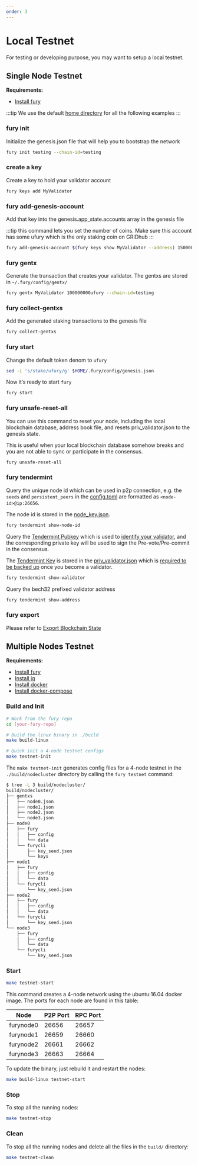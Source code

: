```yaml
---
order: 3
---
```


# Local Testnet

For testing or developing purpose, you may want to setup a local testnet.

## Single Node Testnet

**Requirements:**

- [Install fury](../get-started/install.md)

:::tip
We use the default [home directory](intro.md#home-directory) for all the following examples
:::

### fury init

Initialize the genesis.json file that will help you to bootstrap the network

```bash
fury init testing --chain-id=testing
```

### create a key

Create a key to hold your validator account

```bash
fury keys add MyValidator
```

### fury add-genesis-account

Add that key into the genesis.app_state.accounts array in the genesis file

:::tip
this command lets you set the number of coins. Make sure this account has some ufury which is the only staking coin on GRIDhub
:::

```bash
fury add-genesis-account $(fury keys show MyValidator --address) 150000000ufury
```

### fury gentx

Generate the transaction that creates your validator. The gentxs are stored in `~/.fury/config/gentx/`

```bash
fury gentx MyValidator 100000000ufury --chain-id=testing 
```

### fury collect-gentxs

Add the generated staking transactions to the genesis file

```bash
fury collect-gentxs
```

### fury start

Change the default token denom to `ufury`

```bash
sed -i 's/stake/ufury/g' $HOME/.fury/config/genesis.json
```

Now it‘s ready to start `fury`

```bash
fury start
```

### fury unsafe-reset-all

You can use this command to reset your node, including the local blockchain database, address book file, and resets priv_validator.json to the genesis state.

This is useful when your local blockchain database somehow breaks and you are not able to sync or participate in the consensus.

```bash
fury unsafe-reset-all
```

### fury tendermint

Query the unique node id which can be used in p2p connection, e.g. the `seeds` and `persistent_peers` in the [config.toml](intro.md#cnofig-toml) are formatted as `<node-id>@ip:26656`.

The node id is stored in the [node_key.json](intro.md#node_key-json).

```bash
fury tendermint show-node-id
```

Query the [Tendermint Pubkey](../concepts/validator-faq.md#tendermint-key) which is used to [identify your validator](../cli-client/stake/create-validator.md), and the corresponding private key will be used to sign the Pre-vote/Pre-commit in the consensus.

The [Tendermint Key](../concepts/validator-faq.md#tendermint-key) is stored in the [priv_validator.json](intro.md#priv_validator-json) which is [required to be backed up](../concepts/validator-faq.md#how-to-backup-the-validator) once you become a validator.

```bash
fury tendermint show-validator
```

Query the bech32 prefixed validator address

```bash
fury tendermint show-address
```

### fury export

Please refer to [Export Blockchain State](export.md)

## Multiple Nodes Testnet

**Requirements:**

- [Install fury](../get-started/install.md)
- [Install jq](https://stedolan.github.io/jq/download/)
- [Install docker](https://docs.docker.com/engine/installation/)
- [Install docker-compose](https://docs.docker.com/compose/install/)

### Build and Init

```bash
# Work from the fury repo
cd [your-fury-repo]

# Build the linux binary in ./build
make build-linux

# Quick init a 4-node testnet configs
make testnet-init
```

The `make testnet-init` generates config files for a 4-node testnet in the `./build/nodecluster` directory by calling the `fury testnet` command:

```bash
$ tree -L 3 build/nodecluster/
build/nodecluster/
├── gentxs
│   ├── node0.json
│   ├── node1.json
│   ├── node2.json
│   └── node3.json
├── node0
│   ├── fury
│   │   ├── config
│   │   └── data
│   └── furycli
│       ├── key_seed.json
│       └── keys
├── node1
│   ├── fury
│   │   ├── config
│   │   └── data
│   └── furycli
│       └── key_seed.json
├── node2
│   ├── fury
│   │   ├── config
│   │   └── data
│   └── furycli
│       └── key_seed.json
└── node3
    ├── fury
    │   ├── config
    │   └── data
    └── furycli
        └── key_seed.json
```

### Start

```bash
make testnet-start
```

This command creates a 4-node network using the ubuntu:16.04 docker image. The ports for each node are found in this table:

| Node      | P2P Port | RPC Port |
| --------- | -------- | -------- |
| furynode0 | 26656    | 26657    |
| furynode1 | 26659    | 26660    |
| furynode2 | 26661    | 26662    |
| furynode3 | 26663    | 26664    |

To update the binary, just rebuild it and restart the nodes:

```bash
make build-linux testnet-start
```

### Stop

To stop all the running nodes:

```bash
make testnet-stop
```

### Clean

To stop all the running nodes and delete all the files in the `build/` directory:

```bash
make testnet-clean
```
